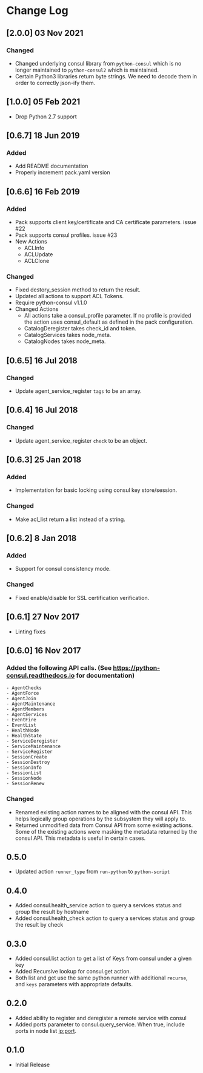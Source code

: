 # Change Log

## [2.0.0] 03 Nov 2021
### Changed
* Changed underlying consul library from `python-consul` which is no longer maintained to `python-consul2` which is maintained.
* Certain Python3 libraries return byte strings.  We need to decode them in order to correctly json-ify them.

## [1.0.0] 05 Feb 2021

* Drop Python 2.7 support

## [0.6.7] 18 Jun 2019

### Added
  - Add README documentation
  - Properly increment pack.yaml version

## [0.6.6] 16 Feb 2019

### Added
  - Pack supports client key/certificate and CA certificate parameters. issue #22
  - Pack supports consul profiles.  issue #23
  - New Actions
    - ACLInfo
    - ACLUpdate
    - ACLClone

### Changed
  - Fixed destory_session method to return the result.
  - Updated all actions to support ACL Tokens.
  - Require python-consul v1.1.0
  - Changed Actions
    - All actions take a consul_profile parameter.  If no profile is provided the action uses consul_default as defined in the pack configuration.
    - CatalogDeregister takes check_id and token.
    - CatalogServices takes node_meta.
    - CatalogNodes takes node_meta.
    
## [0.6.5] 16 Jul 2018

### Changed
  - Update agent_service_register `tags` to be an array.

## [0.6.4] 16 Jul 2018

### Changed
  - Update agent_service_register `check` to be an object.

## [0.6.3] 25 Jan 2018

### Added
  - Implementation for basic locking using consul key store/session.

### Changed
  - Make acl_list return a list instead of a string.

## [0.6.2]  8 Jan 2018

### Added
  - Support for consul consistency mode.

### Changed
  - Fixed enable/disable for SSL certification verification.

## [0.6.1] 27 Nov 2017

- Linting fixes

## [0.6.0] 16 Nov 2017

### Added the following API calls. (See https://python-consul.readthedocs.io for documentation)
    - AgentChecks
    - AgentForce
    - AgentJoin
    - AgentMaintenance
    - AgentMembers
    - AgentServices
    - EventFire
    - EventList
    - HealthNode
    - HealthState
    - ServiceDeregister
    - ServiceMaintenance
    - ServiceRegister
    - SessionCreate
    - SessionDestroy
    - SessionInfo
    - SessionList
    - SessionNode
    - SessionRenew

### Changed
 - Renamed existing action names to be aligned with the consul API.  This helps logically group
   operations by the subsystem they will apply to.
 - Returned unmodified data from Consul API from some existing actions.  Some of the existing actions
   were masking the metadata returned by the consul API.  This metadata is useful in certain cases.

## 0.5.0

- Updated action `runner_type` from `run-python` to `python-script`

## 0.4.0

 - Added consul.health_service action to query a services status and group the result by hostname
 - Added consul.health_check action to query a services status and group the result by check

## 0.3.0

 - Added consul.list action to get a list of Keys from consul under a given <root> key
 - Added Recursive lookup for consul.get action.
 - Both list and get use the same python runner with additional `recurse`, and `keys`
   parameters with appropriate defaults.

## 0.2.0

 - Added ability to register and deregister a remote service with consul
 - Added ports parameter to consul.query_service. When true, include ports in node list <ip:port>.

## 0.1.0

 - Initial Release
